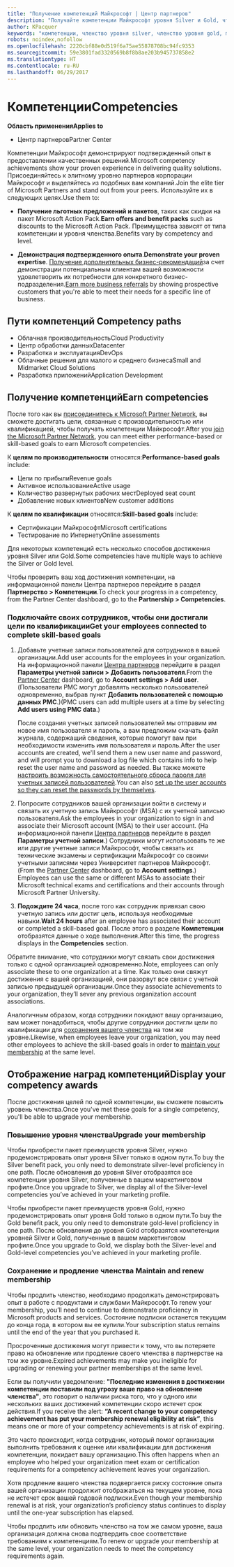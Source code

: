 ```yaml
---
title: "Получение компетенций Майкрософт | Центр партнеров"
description: "Получайте компетенции Майкрософт уровня Silver и Gold, чтобы продемонстрировать свой подтвержденный опыт в предоставлении качественных решений в специализированной зоне бизнеса"
author: KPacquer
keywords: "компетенции, членство уровня silver, членство уровня gold, mpn, MAPS, квалификация"
robots: noindex,nofollow
ms.openlocfilehash: 2220cbf88e0d519f6a75ae55878708bc94fc9353
ms.sourcegitcommit: 59e3801fad3320569b8f8b8ae203b945737858e2
ms.translationtype: HT
ms.contentlocale: ru-RU
ms.lasthandoff: 06/29/2017
---
```

# <a name="competencies"></a><span data-ttu-id="849ca-104">Компетенции</span><span class="sxs-lookup"><span data-stu-id="849ca-104">Competencies</span></span>

**<span data-ttu-id="849ca-105">Область применения</span><span class="sxs-lookup"><span data-stu-id="849ca-105">Applies to</span></span>**
-  <span data-ttu-id="849ca-106">Центр партнеров</span><span class="sxs-lookup"><span data-stu-id="849ca-106">Partner Center</span></span>

<span data-ttu-id="849ca-107">Компетенции Майкрософт демонстрируют подтвержденный опыт в предоставлении качественных решений.</span><span class="sxs-lookup"><span data-stu-id="849ca-107">Microsoft competency achievements show your proven experience in delivering quality solutions.</span></span> <span data-ttu-id="849ca-108">Присоединяйтесь к элитному уровню партнеров корпорации Майкрософт и выделяйтесь из подобных вам компаний.</span><span class="sxs-lookup"><span data-stu-id="849ca-108">Join the elite tier of Microsoft Partners and stand out from your peers.</span></span> <span data-ttu-id="849ca-109">Используйте их в следующих целях.</span><span class="sxs-lookup"><span data-stu-id="849ca-109">Use them to:</span></span> 

*  <span data-ttu-id="849ca-110">**Получение льготных предложений и пакетов**, таких как скидки на пакет Microsoft Action Pack.</span><span class="sxs-lookup"><span data-stu-id="849ca-110">**Earn offers and benefit packs** such as discounts to the Microsoft Action Pack.</span></span> <span data-ttu-id="849ca-111">Преимущества зависят от типа компетенции и уровня членства.</span><span class="sxs-lookup"><span data-stu-id="849ca-111">Benefits vary by competency and level.</span></span> 

*  <span data-ttu-id="849ca-112">**Демонстрация подтвержденного опыта**.</span><span class="sxs-lookup"><span data-stu-id="849ca-112">**Demonstrate your proven expertise**.</span></span> <span data-ttu-id="849ca-113">[Получение дополнительных бизнес-рекомендаций](referrals.md)за счет демонстрации потенциальным клиентам вашей возможности удовлетворить их потребности для конкретного бизнес-подразделения.</span><span class="sxs-lookup"><span data-stu-id="849ca-113">[Earn more business referrals](referrals.md) by showing prospective customers that you're able to meet their needs for a specific line of business.</span></span>

## <span data-ttu-id="849ca-114"><a href="" id="attainment_paths"></a> Пути компетенций</span><span class="sxs-lookup"><span data-stu-id="849ca-114"><a href="" id="attainment_paths"></a> Competency paths</span></span>

- <span data-ttu-id="849ca-115">Облачная производительность</span><span class="sxs-lookup"><span data-stu-id="849ca-115">Cloud Productivity</span></span>
- <span data-ttu-id="849ca-116">Центр обработки данных</span><span class="sxs-lookup"><span data-stu-id="849ca-116">Datacenter</span></span>
- <span data-ttu-id="849ca-117">Разработка и эксплуатация</span><span class="sxs-lookup"><span data-stu-id="849ca-117">DevOps</span></span>
- <span data-ttu-id="849ca-118">Облачные решения для малого и среднего бизнеса</span><span class="sxs-lookup"><span data-stu-id="849ca-118">Small and Midmarket Cloud Solutions</span></span>
- <span data-ttu-id="849ca-119">Разработка приложений</span><span class="sxs-lookup"><span data-stu-id="849ca-119">Application Development</span></span>

## <a name="earn-competencies"></a><span data-ttu-id="849ca-120">Получение компетенций</span><span class="sxs-lookup"><span data-stu-id="849ca-120">Earn competencies</span></span>

<span data-ttu-id="849ca-121">После того как вы [присоединитесь к Microsoft Partner Network](manage-your-partner-network-membership.md), вы сможете достигать цели, связанные с производительностью или квалификацией, чтобы получать компетенции Майкрософт.</span><span class="sxs-lookup"><span data-stu-id="849ca-121">After you [join the Microsoft Partner Network](manage-your-partner-network-membership.md), you can meet either performance-based or skill-based goals to earn Microsoft competencies.</span></span> 

<span data-ttu-id="849ca-122">К **целям по производительности** относятся:</span><span class="sxs-lookup"><span data-stu-id="849ca-122">**Performance-based goals** include:</span></span> 
* <span data-ttu-id="849ca-123">Цели по прибыли</span><span class="sxs-lookup"><span data-stu-id="849ca-123">Revenue goals</span></span>
* <span data-ttu-id="849ca-124">Активное использование</span><span class="sxs-lookup"><span data-stu-id="849ca-124">Active usage</span></span>
* <span data-ttu-id="849ca-125">Количество развернутых рабочих мест</span><span class="sxs-lookup"><span data-stu-id="849ca-125">Deployed seat count</span></span>
* <span data-ttu-id="849ca-126">Добавление новых клиентов</span><span class="sxs-lookup"><span data-stu-id="849ca-126">New customer additions</span></span>

<span data-ttu-id="849ca-127">К **целям по квалификации** относятся:</span><span class="sxs-lookup"><span data-stu-id="849ca-127">**Skill-based goals** include:</span></span> 
* <span data-ttu-id="849ca-128">Сертификации Майкрософт</span><span class="sxs-lookup"><span data-stu-id="849ca-128">Microsoft certifications</span></span>
* <span data-ttu-id="849ca-129">Тестирование по Интернету</span><span class="sxs-lookup"><span data-stu-id="849ca-129">Online assessments</span></span> 

<span data-ttu-id="849ca-130">Для некоторых компетенций есть несколько способов достижения уровня Silver или Gold.</span><span class="sxs-lookup"><span data-stu-id="849ca-130">Some competencies have multiple ways to achieve the Silver or Gold level.</span></span>

<span data-ttu-id="849ca-131">Чтобы проверить ваш ход достижения компетенции, на информационной панели Центра партнеров перейдите в раздел **Партнерство > Компетенции**.</span><span class="sxs-lookup"><span data-stu-id="849ca-131">To check your progress in a competency, from the Partner Center dashboard, go to the **Partnership > Competencies**.</span></span> 

### <span data-ttu-id="849ca-132"><a href="" id="associating_achievements"></a>Подключайте своих сотрудников, чтобы они достигали цели по квалификации</span><span class="sxs-lookup"><span data-stu-id="849ca-132"><a href="" id="associating_achievements"></a>Get your employees connected to complete skill-based goals</span></span>

1.  <span data-ttu-id="849ca-133">Добавьте учетные записи пользователей для сотрудников в вашей организации.</span><span class="sxs-lookup"><span data-stu-id="849ca-133">Add user accounts for the employees in your organization.</span></span> <span data-ttu-id="849ca-134">На информационной панели [Центра партнеров](http://partnercenter.microsoft.com) перейдите в раздел **Параметры учетной записи > Добавить пользователя**.</span><span class="sxs-lookup"><span data-stu-id="849ca-134">From the [Partner Center](http://partnercenter.microsoft.com) dashboard, go to **Account settings > Add user**.</span></span> <span data-ttu-id="849ca-135">(Пользователи PMC могут добавлять несколько пользователей одновременно, выбрав пункт **Добавить пользователей с помощью данных PMC**.)</span><span class="sxs-lookup"><span data-stu-id="849ca-135">(PMC users can add multiple users at a time by selecting **Add users using PMC data**.)</span></span>

    <span data-ttu-id="849ca-136">После создания учетных записей пользователей мы отправим им новое имя пользователя и пароль, а вам предложим скачать файл журнала, содержащий сведения, которые помогут вам при необходимости изменить имя пользователя и пароль.</span><span class="sxs-lookup"><span data-stu-id="849ca-136">After the user accounts are created, we'll send them a new user name and password, and will prompt you to download a log file which contains info to help reset the user name and password as needed.</span></span> <span data-ttu-id="849ca-137">Вы также можете [настроить возможность самостоятельного сброса пароля для учетных записей пользователей](https://docs.microsoft.com/en-us/azure/active-directory/active-directory-passwords-getting-started).</span><span class="sxs-lookup"><span data-stu-id="849ca-137">You can also [set up the user accounts so they can reset the passwords by themselves](https://docs.microsoft.com/en-us/azure/active-directory/active-directory-passwords-getting-started).</span></span>

2. <span data-ttu-id="849ca-138">Попросите сотрудников вашей организации войти в систему и связать их учетную запись Майкрософт (MSA) с их учетной записью пользователя.</span><span class="sxs-lookup"><span data-stu-id="849ca-138">Ask the employees in your organization to sign in and associate their Microsoft account (MSA) to their user account.</span></span> <span data-ttu-id="849ca-139">(На информационной панели [Центра партнеров](http://partnercenter.microsoft.com) перейдите в раздел **Параметры учетной записи**.) Сотрудники могут использовать те же или другие учетные записи Майкрософт, чтобы связать их технические экзамены и сертификации Майкрософт со своими учетными записями через Университет партнеров Майкрософт.</span><span class="sxs-lookup"><span data-stu-id="849ca-139">(From the [Partner Center](http://partnercenter.microsoft.com) dashboard, go to **Account settings**.) Employees can use the same or different MSAs to associate their Microsoft technical exams and certifications and their accounts through Microsoft Partner University.</span></span>

3.  <span data-ttu-id="849ca-140">**Подождите 24 часа**, после того как сотрудник привязал свою учетную запись или достиг цель, используя необходимые навыки.</span><span class="sxs-lookup"><span data-stu-id="849ca-140">**Wait 24 hours** after an employee has associated their account or completed a skill-based goal.</span></span> <span data-ttu-id="849ca-141">После этого в разделе **Компетенции** отобразятся данные о ходе выполнения.</span><span class="sxs-lookup"><span data-stu-id="849ca-141">After this time, the progress displays in the **Competencies** section.</span></span>

<span data-ttu-id="849ca-142">Обратите внимание, что сотрудники могут связать свои достижения только с одной организацией одновременно.</span><span class="sxs-lookup"><span data-stu-id="849ca-142">Note, employees can only associate these to one organization at a time.</span></span> <span data-ttu-id="849ca-143">Как только они свяжут достижения с вашей организацией, они разорвут все связи с учетной записью предыдущей организации.</span><span class="sxs-lookup"><span data-stu-id="849ca-143">Once they associate achievements to your organization, they’ll sever any previous organization account associations.</span></span>

<span data-ttu-id="849ca-144">Аналогичным образом, когда сотрудники покидают вашу организацию, вам может понадобиться, чтобы другие сотрудники достигли цели по квалификации для [сохранения вашего членства](#maintaining_membership) на том же уровне.</span><span class="sxs-lookup"><span data-stu-id="849ca-144">Likewise, when employees leave your organization, you may need other employees to achieve the skill-based goals in order to [maintain your membership](#maintaining_membership) at the same level.</span></span>

## <a name="display-your-competency-awards"></a><span data-ttu-id="849ca-145">Отображение наград компетенций</span><span class="sxs-lookup"><span data-stu-id="849ca-145">Display your competency awards</span></span>

<span data-ttu-id="849ca-146">После достижения целей по одной компетенции, вы сможете повысить уровень членства.</span><span class="sxs-lookup"><span data-stu-id="849ca-146">Once you've met these goals for a single competency, you'll be able to upgrade your membership.</span></span>

### <a name="upgrade-your-membership"></a><span data-ttu-id="849ca-147">Повышение уровня членства</span><span class="sxs-lookup"><span data-stu-id="849ca-147">Upgrade your membership</span></span>

<span data-ttu-id="849ca-148">Чтобы приобрести пакет преимуществ уровня Silver, нужно продемонстрировать опыт уровня Silver только в одном пути.</span><span class="sxs-lookup"><span data-stu-id="849ca-148">To buy the Silver benefit pack, you only need to demonstrate silver-level proficiency in one path.</span></span> <span data-ttu-id="849ca-149">После обновления до уровня Silver отобразятся все компетенции уровня Silver, полученные в вашем маркетинговом профиле.</span><span class="sxs-lookup"><span data-stu-id="849ca-149">Once you upgrade to Silver, we display all of the Silver-level competencies you’ve achieved in your marketing profile.</span></span> 

<span data-ttu-id="849ca-150">Чтобы приобрести пакет преимуществ уровня Gold, нужно продемонстрировать опыт уровня Gold только в одном пути.</span><span class="sxs-lookup"><span data-stu-id="849ca-150">To buy the Gold benefit pack, you only need to demonstrate gold-level proficiency in one path.</span></span> <span data-ttu-id="849ca-151">После обновления до уровня Gold отобразятся компетенции уровней Silver и Gold, полученные в вашем маркетинговом профиле.</span><span class="sxs-lookup"><span data-stu-id="849ca-151">Once you upgrade to Gold, we display both the Silver-level and Gold-level competencies you’ve achieved in your marketing profile.</span></span> 

### <span data-ttu-id="849ca-152"><a href="" id="#maintain_membership"></a> Сохранение и продление членства</span><span class="sxs-lookup"><span data-stu-id="849ca-152"><a href="" id="#maintain_membership"></a> Maintain and renew membership</span></span>

<span data-ttu-id="849ca-153">Чтобы продлить членство, необходимо продолжать демонстрировать опыт в работе с продуктами и службами Майкрософт.</span><span class="sxs-lookup"><span data-stu-id="849ca-153">To renew your membership, you’ll need to continue to demonstrate proficiency in Microsoft products and services.</span></span> <span data-ttu-id="849ca-154">Состояние подписки останется текущим до конца года, в котором вы ее купили.</span><span class="sxs-lookup"><span data-stu-id="849ca-154">Your subscription status remains until the end of the year that you purchased it.</span></span>

<span data-ttu-id="849ca-155">Просроченные достижения могут привести к тому, что вы потеряете право на обновление или продление своего членства в партнерстве на том же уровне.</span><span class="sxs-lookup"><span data-stu-id="849ca-155">Expired achievements may make you ineligible for upgrading or renewing your partner memberships at the same level.</span></span> 

<span data-ttu-id="849ca-156">Если вы получили уведомление: **"Последние изменения в достижении компетенции поставили под угрозу ваше право на обновление членства"**, это говорит о наличии риска того, что у одного или нескольких ваших достижений компетенции скоро истечет срок действия.</span><span class="sxs-lookup"><span data-stu-id="849ca-156">If you receive the alert: **“A recent change to your competency achievement has put your membership renewal eligibility at risk”**, this means one or more of your competency achievements is at risk of expiring.</span></span> 

<span data-ttu-id="849ca-157">Это часто происходит, когда сотрудник, который помог организации выполнить требования к оценке или квалификации для достижения компетенции, покидает вашу организацию.</span><span class="sxs-lookup"><span data-stu-id="849ca-157">This often happens when an employee who helped your organization meet exam or certification requirements for a competency achievement leaves your organization.</span></span> 

<span data-ttu-id="849ca-158">Хотя продление вашего членства подвергается риску состояние опыта вашей организации продолжит отображаться на текущем уровне, пока не истечет срок вашей годовой подписки.</span><span class="sxs-lookup"><span data-stu-id="849ca-158">Even though your membership renewal is at risk, your organization’s proficiency status continues to display until the one-year subscription has elapsed.</span></span>

<span data-ttu-id="849ca-159">Чтобы продлить или обновить членство на том же самом уровне, ваша организация должна снова подтвердить свое соответствие требованиям к компетенциям.</span><span class="sxs-lookup"><span data-stu-id="849ca-159">To renew or upgrade your membership at the same level, your organization needs to meet the competency requirements again.</span></span>

